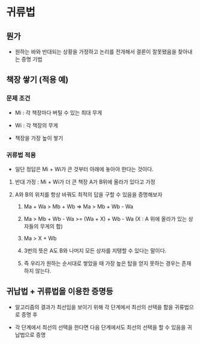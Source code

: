 # 귀류법

## 뭔가

- 원하는 바와 반대되는 상황을 가정하고 논리를 전개해서 결론이 잘못됐음을 찾아내는 증명 기법

## 책장 쌓기 (적용 예)

### 문제 조건

- Mi : 각 책장마다 버틸 수 있는 최대 무게

- Wi : 각 책장의 무게

- 책장을 가장 높이 쌓기

### 귀류법 적용

- 일단 정답은 Mi + Wi가 큰 것부터 아래에 놓아야 한다는 것이다.

1. 반대 가정 : Mi + Wi가 더 큰 책장 A가 B위에 올라가 있다고 가정

2. A와 B의 위치를 항상 바꿔도 최적의 답을 구할 수 있음을 증명해보자

    1. Ma + Wa > Mb + Wb => Ma > Mb + Wb - Wa

    2. Ma > Mb + Wb - Wa >= (Wa + X) + Wb - Wa (X : A 위에 올라가 있는 상자들의 무게의 합)

    3. Ma > X + Wb 

    4. 3번의 뜻은 A도 B와 나머지 모든 상자를 지탱할 수 있다는 말이다.

    5. 즉 우리가 원하는 순서대로 쌓았을 때 가장 높은 탑을 얻지 못하는 경우는 존재하지 않는다.

## 귀납법 + 귀류법을 이용한 증명등

- 알고리즘의 결과가 최선임을 보이기 위해 각 단계에서 최선의 선택을 함을 귀류법으로 증명 후

- 각 단계에서 최선의 선택을 한다면 다음 단계에서도 최선의 선택을 할 수 있음을 귀납법으로 증명